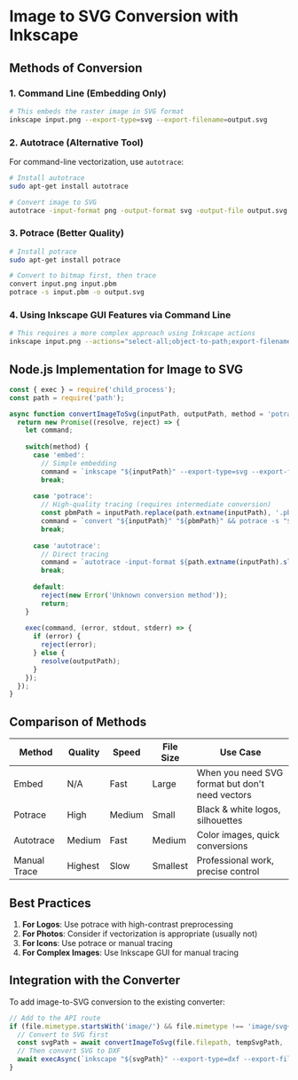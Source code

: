 # Image to SVG Conversion with Inkscape

## Methods of Conversion

### 1. Command Line (Embedding Only)
```bash
# This embeds the raster image in SVG format
inkscape input.png --export-type=svg --export-filename=output.svg
```

### 2. Autotrace (Alternative Tool)
For command-line vectorization, use `autotrace`:
```bash
# Install autotrace
sudo apt-get install autotrace

# Convert image to SVG
autotrace -input-format png -output-format svg -output-file output.svg input.png
```

### 3. Potrace (Better Quality)
```bash
# Install potrace
sudo apt-get install potrace

# Convert to bitmap first, then trace
convert input.png input.pbm
potrace -s input.pbm -o output.svg
```

### 4. Using Inkscape GUI Features via Command Line
```bash
# This requires a more complex approach using Inkscape actions
inkscape input.png --actions="select-all;object-to-path;export-filename:output.svg;export-do"
```

## Node.js Implementation for Image to SVG

```javascript
const { exec } = require('child_process');
const path = require('path');

async function convertImageToSvg(inputPath, outputPath, method = 'potrace') {
  return new Promise((resolve, reject) => {
    let command;
    
    switch(method) {
      case 'embed':
        // Simple embedding
        command = `inkscape "${inputPath}" --export-type=svg --export-filename="${outputPath}"`;
        break;
        
      case 'potrace':
        // High-quality tracing (requires intermediate conversion)
        const pbmPath = inputPath.replace(path.extname(inputPath), '.pbm');
        command = `convert "${inputPath}" "${pbmPath}" && potrace -s "${pbmPath}" -o "${outputPath}"`;
        break;
        
      case 'autotrace':
        // Direct tracing
        command = `autotrace -input-format ${path.extname(inputPath).slice(1)} -output-format svg -output-file "${outputPath}" "${inputPath}"`;
        break;
        
      default:
        reject(new Error('Unknown conversion method'));
        return;
    }
    
    exec(command, (error, stdout, stderr) => {
      if (error) {
        reject(error);
      } else {
        resolve(outputPath);
      }
    });
  });
}
```

## Comparison of Methods

| Method | Quality | Speed | File Size | Use Case |
|--------|---------|-------|-----------|----------|
| Embed | N/A | Fast | Large | When you need SVG format but don't need vectors |
| Potrace | High | Medium | Small | Black & white logos, silhouettes |
| Autotrace | Medium | Fast | Medium | Color images, quick conversions |
| Manual Trace | Highest | Slow | Smallest | Professional work, precise control |

## Best Practices

1. **For Logos**: Use potrace with high-contrast preprocessing
2. **For Photos**: Consider if vectorization is appropriate (usually not)
3. **For Icons**: Use potrace or manual tracing
4. **For Complex Images**: Use Inkscape GUI for manual tracing

## Integration with the Converter

To add image-to-SVG conversion to the existing converter:

```typescript
// Add to the API route
if (file.mimetype.startsWith('image/') && file.mimetype !== 'image/svg+xml') {
  // Convert to SVG first
  const svgPath = await convertImageToSvg(file.filepath, tempSvgPath, 'potrace');
  // Then convert SVG to DXF
  await execAsync(`inkscape "${svgPath}" --export-type=dxf --export-filename="${dxfPath}"`);
}
```